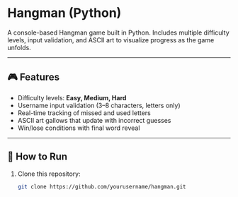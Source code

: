 # Hangman (Python)

A console-based Hangman game built in Python. Includes multiple difficulty levels, input validation, and ASCII art to visualize progress as the game unfolds.  

---

## 🎮 Features
- Difficulty levels: **Easy, Medium, Hard**
- Username input validation (3–8 characters, letters only)
- Real-time tracking of missed and used letters
- ASCII art gallows that update with incorrect guesses
- Win/lose conditions with final word reveal

---

## 🚀 How to Run
1. Clone this repository:
   ```bash
   git clone https://github.com/yourusername/hangman.git

